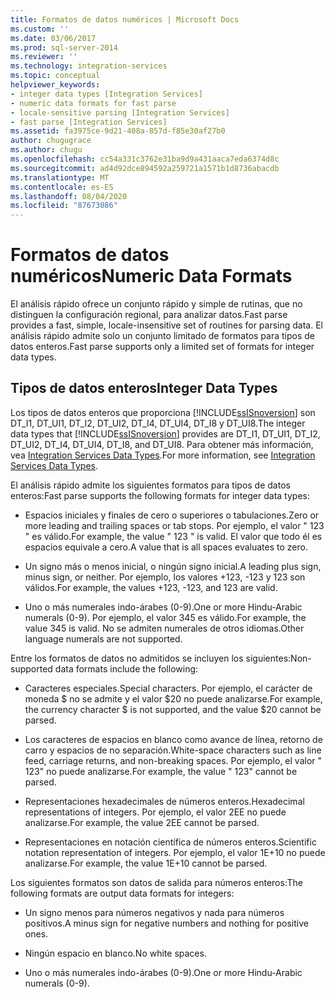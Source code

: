 ```yaml
---
title: Formatos de datos numéricos | Microsoft Docs
ms.custom: ''
ms.date: 03/06/2017
ms.prod: sql-server-2014
ms.reviewer: ''
ms.technology: integration-services
ms.topic: conceptual
helpviewer_keywords:
- integer data types [Integration Services]
- numeric data formats for fast parse
- locale-sensitive parsing [Integration Services]
- fast parse [Integration Services]
ms.assetid: fa3975ce-9d21-408a-857d-f85e30af27b0
author: chugugrace
ms.author: chugu
ms.openlocfilehash: cc54a331c3762e31ba9d9a431aaca7eda6374d8c
ms.sourcegitcommit: ad4d92dce894592a259721a1571b1d8736abacdb
ms.translationtype: MT
ms.contentlocale: es-ES
ms.lasthandoff: 08/04/2020
ms.locfileid: "87673086"
---
```

# <a name="numeric-data-formats"></a><span data-ttu-id="3aedd-102">Formatos de datos numéricos</span><span class="sxs-lookup"><span data-stu-id="3aedd-102">Numeric Data Formats</span></span>
  <span data-ttu-id="3aedd-103">El análisis rápido ofrece un conjunto rápido y simple de rutinas, que no distinguen la configuración regional, para analizar datos.</span><span class="sxs-lookup"><span data-stu-id="3aedd-103">Fast parse provides a fast, simple, locale-insensitive set of routines for parsing data.</span></span> <span data-ttu-id="3aedd-104">El análisis rápido admite solo un conjunto limitado de formatos para tipos de datos enteros.</span><span class="sxs-lookup"><span data-stu-id="3aedd-104">Fast parse supports only a limited set of formats for integer data types.</span></span>  
  
## <a name="integer-data-types"></a><span data-ttu-id="3aedd-105">Tipos de datos enteros</span><span class="sxs-lookup"><span data-stu-id="3aedd-105">Integer Data Types</span></span>  
 <span data-ttu-id="3aedd-106">Los tipos de datos enteros que proporciona [!INCLUDE[ssISnoversion](../includes/ssisnoversion-md.md)] son DT_I1, DT_UI1, DT_I2, DT_UI2, DT_I4, DT_UI4, DT_I8 y DT_UI8.</span><span class="sxs-lookup"><span data-stu-id="3aedd-106">The integer data types that [!INCLUDE[ssISnoversion](../includes/ssisnoversion-md.md)] provides are DT_I1, DT_UI1, DT_I2, DT_UI2, DT_I4, DT_UI4, DT_I8, and DT_UI8.</span></span> <span data-ttu-id="3aedd-107">Para obtener más información, vea [Integration Services Data Types](data-flow/integration-services-data-types.md).</span><span class="sxs-lookup"><span data-stu-id="3aedd-107">For more information, see [Integration Services Data Types](data-flow/integration-services-data-types.md).</span></span>  
  
 <span data-ttu-id="3aedd-108">El análisis rápido admite los siguientes formatos para tipos de datos enteros:</span><span class="sxs-lookup"><span data-stu-id="3aedd-108">Fast parse supports the following formats for integer data types:</span></span>  
  
-   <span data-ttu-id="3aedd-109">Espacios iniciales y finales de cero o superiores o tabulaciones.</span><span class="sxs-lookup"><span data-stu-id="3aedd-109">Zero or more leading and trailing spaces or tab stops.</span></span> <span data-ttu-id="3aedd-110">Por ejemplo, el valor " 123  " es válido.</span><span class="sxs-lookup"><span data-stu-id="3aedd-110">For example, the value "  123  " is valid.</span></span> <span data-ttu-id="3aedd-111">El valor que todo él es espacios equivale a cero.</span><span class="sxs-lookup"><span data-stu-id="3aedd-111">A value that is all spaces evaluates to zero.</span></span>  
  
-   <span data-ttu-id="3aedd-112">Un signo más o menos inicial, o ningún signo inicial.</span><span class="sxs-lookup"><span data-stu-id="3aedd-112">A leading plus sign, minus sign, or neither.</span></span> <span data-ttu-id="3aedd-113">Por ejemplo, los valores +123, -123 y 123 son válidos.</span><span class="sxs-lookup"><span data-stu-id="3aedd-113">For example, the values +123, -123, and 123 are valid.</span></span>  
  
-   <span data-ttu-id="3aedd-114">Uno o más numerales indo-árabes (0-9).</span><span class="sxs-lookup"><span data-stu-id="3aedd-114">One or more Hindu-Arabic numerals (0-9).</span></span> <span data-ttu-id="3aedd-115">Por ejemplo, el valor 345 es válido.</span><span class="sxs-lookup"><span data-stu-id="3aedd-115">For example, the value 345 is valid.</span></span> <span data-ttu-id="3aedd-116">No se admiten numerales de otros idiomas.</span><span class="sxs-lookup"><span data-stu-id="3aedd-116">Other language numerals are not supported.</span></span>  
  
 <span data-ttu-id="3aedd-117">Entre los formatos de datos no admitidos se incluyen los siguientes:</span><span class="sxs-lookup"><span data-stu-id="3aedd-117">Non-supported data formats include the following:</span></span>  
  
-   <span data-ttu-id="3aedd-118">Caracteres especiales.</span><span class="sxs-lookup"><span data-stu-id="3aedd-118">Special characters.</span></span> <span data-ttu-id="3aedd-119">Por ejemplo, el carácter de moneda $ no se admite y el valor $20 no puede analizarse.</span><span class="sxs-lookup"><span data-stu-id="3aedd-119">For example, the currency character $ is not supported, and the value $20 cannot be parsed.</span></span>  
  
-   <span data-ttu-id="3aedd-120">Los caracteres de espacios en blanco como avance de línea, retorno de carro y espacios de no separación.</span><span class="sxs-lookup"><span data-stu-id="3aedd-120">White-space characters such as line feed, carriage returns, and non-breaking spaces.</span></span> <span data-ttu-id="3aedd-121">Por ejemplo, el valor " 123" no puede analizarse.</span><span class="sxs-lookup"><span data-stu-id="3aedd-121">For example, the value " 123" cannot be parsed.</span></span>  
  
-   <span data-ttu-id="3aedd-122">Representaciones hexadecimales de números enteros.</span><span class="sxs-lookup"><span data-stu-id="3aedd-122">Hexadecimal representations of integers.</span></span> <span data-ttu-id="3aedd-123">Por ejemplo, el valor 2EE no puede analizarse.</span><span class="sxs-lookup"><span data-stu-id="3aedd-123">For example, the value 2EE cannot be parsed.</span></span>  
  
-   <span data-ttu-id="3aedd-124">Representaciones en notación científica de números enteros.</span><span class="sxs-lookup"><span data-stu-id="3aedd-124">Scientific notation representation of integers.</span></span> <span data-ttu-id="3aedd-125">Por ejemplo, el valor 1E+10 no puede analizarse.</span><span class="sxs-lookup"><span data-stu-id="3aedd-125">For example, the value 1E+10 cannot be parsed.</span></span>  
  
 <span data-ttu-id="3aedd-126">Los siguientes formatos son datos de salida para números enteros:</span><span class="sxs-lookup"><span data-stu-id="3aedd-126">The following formats are output data formats for integers:</span></span>  
  
-   <span data-ttu-id="3aedd-127">Un signo menos para números negativos y nada para números positivos.</span><span class="sxs-lookup"><span data-stu-id="3aedd-127">A minus sign for negative numbers and nothing for positive ones.</span></span>  
  
-   <span data-ttu-id="3aedd-128">Ningún espacio en blanco.</span><span class="sxs-lookup"><span data-stu-id="3aedd-128">No white spaces.</span></span>  
  
-   <span data-ttu-id="3aedd-129">Uno o más numerales indo-árabes (0-9).</span><span class="sxs-lookup"><span data-stu-id="3aedd-129">One or more Hindu-Arabic numerals (0-9).</span></span>  
  
  
